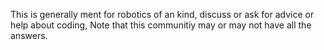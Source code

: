 This is generally ment for robotics of an kind, discuss or ask for advice or help about coding, Note that this communitiy may or may not have all the answers.
